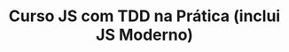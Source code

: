 ---
title: "Curso JS com TDD na Prática (inclui JS Moderno)"
image: '/assets/img/cursos/js-tdd.png'
link: 'https://www.udemy.com/js-com-tdd-na-pratica/?couponCode=SEGUIDORFIEL'
introduction: 'Aprenda testes na prática e garanta um currículo melhor para o mercado.'
main-class: 'js'
color: '#D6BA32'
tags:
- frontend
- js
- cursos
---